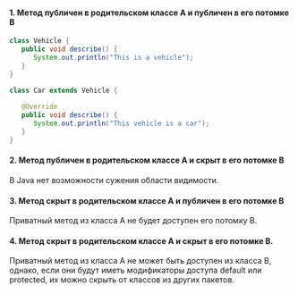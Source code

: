 #### 1. Метод публичен в родительском классе А и публичен в его потомке B
``` Java
class Vehicle {
   public void describe() {
      System.out.println("This is a vehicle");
   }
}

class Car extends Vehicle {
    
   @Override 
   public void describe() {
      System.out.println("This vehicle is a car");
   }
}
```
#### 2. Метод публичен в родительском классе А и скрыт в его потомке B

В Java нет возможности сужения области видимости.

#### 3. Метод скрыт в родительском классе А и публичен в его потомке B

Приватный метод из класса А не будет доступен его потомку В.

#### 4. Метод скрыт в родительском классе А и скрыт в его потомке B.
Приватный метод из класса А не может быть доступен из класса В, однако, если они будут иметь модификаторы доступа default или protected, их можно скрыть от классов из других пакетов.